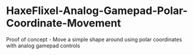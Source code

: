 # HaxeFlixel-Analog-Gamepad-Polar-Coordinate-Movement
Proof of concept - Move a simple shape around using polar coordinates with analog gamepad controls
